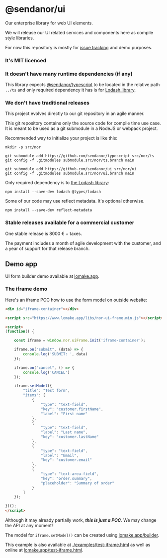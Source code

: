 # @sendanor/ui

Our enterprise library for web UI elements.

We will release our UI related services and components here as compile style libraries.

For now this repository is mostly for [issue tracking](https://github.com/sendanor/ui/issues) and demo purposes.

### It's MIT licenced

### It doesn't have many runtime dependencies (if any)

This library expects [@sendanor/typescript](https://github.com/sendanor/typescript) to be located in the 
relative path `../ts` and only required dependency it has is for [Lodash library](https://lodash.com/).

### We don't have traditional releases

This project evolves directly to our git repository in an agile manner.

This git repository contains only the source code for compile time use case. It is meant to be used as a git submodule 
in a NodeJS or webpack project.

Recommended way to initialize your project is like this:

```
mkdir -p src/nor

git submodule add https://github.com/sendanor/typescript src/nor/ts
git config -f .gitmodules submodule.src/nor/ts.branch main

git submodule add https://github.com/sendanor/ui src/nor/ui
git config -f .gitmodules submodule.src/nor/ui.branch main
```

Only required dependency is to [the Lodash library](https://lodash.com/):

```
npm install --save-dev lodash @types/lodash
```

Some of our code may use reflect metadata. It's optional otherwise.

```
npm install --save-dev reflect-metadata
```

### Stable releases available for a commercial customer

One stable release is 8000 € + taxes.

The payment includes a month of agile development with the customer, and a year of
support for that release branch.

## Demo app

UI form builder demo available at [lomake.app](https://www.lomake.app/builder).

### The iframe demo

Here's an iframe POC how to use the form model on outside website:

```html
<div id="iframe-container"></div>

<script src="https://www.lomake.app/libs/nor-ui-frame.min.js"></script>

<script>
(function() {

    const iframe = window.nor.uiFrame.init('iframe-container');

    iframe.on("submit", (data) => {
        console.log('SUBMIT: ', data)
    });

    iframe.on("cancel", () => {
        console.log('CANCEL')
    });

    iframe.setModel({
        "title": "Test form",
        "items": [
            {
                "type": "text-field",
                "key": "customer.firstName",
                "label": "First name"
            },
            {
                "type": "text-field",
                "label": "Last name",
                "key": "customer.lastName"
            },
            {
                "type": "text-field",
                "label": "Email",
                "key": "customer.email"
            },
            {
                "type": "text-area-field",
                "key": "order.summary",
                "placeholder": "Summary of order"
            }
        ]
    });

})();
</script>

```

Although it may already partially work, ***this is just a POC***. We may change the API at any moment!

The model for `iframe.setModel()` can be created using [lomake.app/builder](https://www.lomake.app/builder).

This example is also available at [./examples/test-iframe.html](https://github.com/sendanor/ui/blob/main/examples/test-iframe.html) as well as online at [lomake.app/test-iframe.html](https://www.lomake.app/test-iframe.html).
